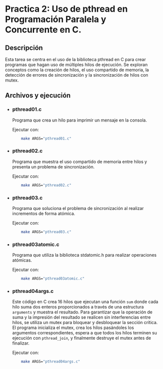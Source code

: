 # Practica 2: Uso de pthread en Programación Paralela y Concurrente en C.
## Descripción
Esta tarea se centra en el uso de la biblioteca pthread en C para crear programas que hagan uso de múltiples hilos de ejecución. Se exploran conceptos como la creación de hilos, el uso compartido de memoria, la detección de errores de sincronización y la sincronización de hilos con mutex.

## Archivos y ejecución
- ### **pthread01.c**
 
    Programa que crea un hilo para imprimir un mensaje en la consola.

    Ejecutar con: 
    ```bash
        make ARGS="pthread01.c"
    ```
- ### **pthread02.c**
  
    Programa que muestra el uso compartido de memoria entre hilos y presenta un problema de sincronización.

    Ejecutar con: 
    ```bash
        make ARGS="pthread02.c"
    ```
- ### **pthread03.c**
  
    Programa que soluciona el problema de sincronización al realizar incrementos de forma atómica.

    Ejecutar con: 
    ```bash
        make ARGS="pthread03.c"
    ```
- ### **pthread03atomic.c**
  
    Programa que utiliza la biblioteca stdatomic.h para realizar operaciones atómicas.

    Ejecutar con: 
    ```bash
        make ARGS="pthread03atomic.c"
    ```
- ### **pthread04args.c**
  
    Este código en C crea 16 hilos que ejecutan una función `sum` donde cada hilo suma dos enteros proporcionados a través de una estructura `arguments` y muestra el resultado. Para garantizar que la operación de suma y la impresión del resultado se realicen sin interferencias entre hilos, se utiliza un mutex para bloquear y desbloquear la sección crítica. El programa inicializa el mutex, crea los hilos pasándoles los argumentos correspondientes, espera a que todos los hilos terminen su ejecución con `pthread_join`, y finalmente destruye el mutex antes de finalizar.

    Ejecutar con: 
    ```bash
        make ARGS="pthread04args.c"
    ```